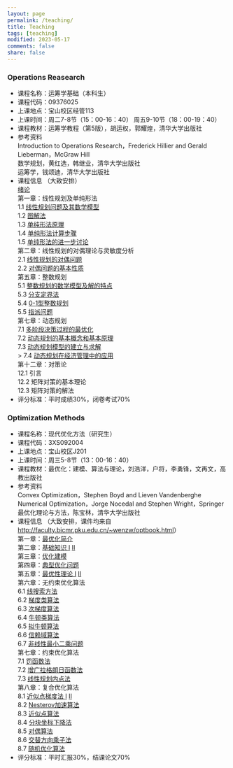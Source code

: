 ```yaml
---
layout: page
permalink: /teaching/
title: Teaching
tags: [teaching]
modified: 2023-05-17 
comments: false
share: false
---
```



### Operations Reasearch

* 课程名称：运筹学基础（本科生）<br>
* 课程代码：09376025 <br>
* 上课地点：宝山校区经管113 <br>
* 上课时间：周二7-8节（15：00-16：40） 周五9-10节（18：00-19：40） <br>
* 课程教材：运筹学教程（第5版），胡运权，郭耀煌，清华大学出版社 <br>
* 参考资料<br>
  Introduction to Operations Research，Frederick Hillier and Gerald Lieberman，McGraw Hill<br>
  数学规划，黄红选，韩继业，清华大学出版社 <br>
  运筹学，钱颂迪，清华大学出版社<br>
* 课程信息 （大致安排）<br> 
  <a href="../teaching/Intro.pdf" class="textlink" target="_blank">绪论</a><br>
  第一章：线性规划及单纯形法<br>
  1.1 <a href="../teaching/LP_1_1.pdf" class="textlink" target="_blank">线性规划问题及其数学模型</a><br>
  1.2 <a href="../teaching/LP_1_2.pdf" class="textlink" target="_blank">图解法</a><br>
  1.3 <a href="../teaching/LP_1_3.pdf" class="textlink" target="_blank">单纯形法原理</a><br>
  1.4 <a href="../teaching/LP_1_4.pdf" class="textlink" target="_blank">单纯形法计算步骤</a><br>
  1.5 <a href="../teaching/LP_1_5.pdf" class="textlink" target="_blank">单纯形法的进一步讨论</a><br>
  第二章：线性规划的对偶理论与灵敏度分析<br>
  2.1 <a href="../teaching/LP_2_1.pdf" class="textlink" target="_blank">线性规划的对偶问题 </a>  <br>
  2.2 <a href="../teaching/LP_2_2.pdf" class="textlink" target="_blank">对偶问题的基本性质 </a>  <br>
  第五章：整数规划<br>
  5.1 <a href="../teaching/IP_5_1.pdf" class="textlink" target="_blank">整数规划的数学模型及解的特点</a>  <br>
  5.3 <a href="../teaching/IP_5_3.pdf" class="textlink" target="_blank">分支定界法</a>  <br>
  5.4 <a href="../teaching/IP_5_4.pdf" class="textlink" target="_blank">0-1型整数规划</a> <br>
  5.5 <a href="../teaching/IP_5_5.pdf" class="textlink" target="_blank">指派问题</a> <br>
  第七章：动态规划<br>
  7.1 <a href="../teaching/DP_7_1.pdf" class="textlink" target="_blank">多阶段决策过程的最优化</a> <br>
  7.2 <a href="../teaching/DP_7_2.pdf" class="textlink" target="_blank">动态规划的基本概念和基本原理</a> <br>
  7.3 <a href="../teaching/DP_7_3.pdf" class="textlink" target="_blank">动态规划模型的建立与求解</a>  <br>>
  7.4 <a href="../teaching/DP_7_4.pdf" class="textlink" target="_blank">动态规划在经济管理中的应用</a>  <br>
  第十二章：对策论<br>
  12.1 引言<br>
  12.2 矩阵对策的基本理论<br>
  12.3 矩阵对策的解法<br>
 * 评分标准：平时成绩30%，闭卷考试70%

   
### Optimization Methods

* 课程名称：现代优化方法（研究生）<br>
* 课程代码：3XS092004 <br>
* 上课地点：宝山校区J201 <br>
* 上课时间：周三5-8节（13：00-16：40）<br>
* 课程教材：最优化：建模、算法与理论，刘浩洋，户将，李勇锋，文再文，高教出版社 <br>
* 参考资料<br>
  Convex Optimization，Stephen Boyd and Lieven Vandenberghe <br>
  Numerical Optimization，Jorge Nocedal and Stephen Wright，Springer <br>
  最优化理论与方法，陈宝林，清华大学出版社 <br>
* 课程信息 （大致安排，课件均来自<a href="http://faculty.bicmr.pku.edu.cn/~wenzw/optbook.html" target="_blank" style="text-decoration:underline;">
http://faculty.bicmr.pku.edu.cn/~wenzw/optbook.html</a>）<br>
  第一章：<a href="../teaching/01-opt-dzw.pdf" class="textlink" target="_blank">最优化简介</a>  <br>
  第二章：<a href="../teaching/02-convex-set.pdf" class="textlink" target="_blank">基础知识 I</a> <a href="../teaching/03_functions_newhyx.pdf" class="textlink" target="_blank">II</a> <br>
  第三章：<a href="../teaching/05-lect1-model.pdf" class="textlink" target="_blank">优化建模</a>  <br>
  第四章：<a href="../teaching/06-opt-dzw.pdf" class="textlink" target="_blank">典型优化问题</a> <br>
  第五章：<a href="../teaching/07-lect-theory1.pdf" class="textlink" target="_blank">最优性理论 I</a> <a href="../teaching/07-lect-theory2.pdf" class="textlink" target="_blank">II</a> <br>
  第六章：无约束优化算法<br>
  6.1 <a href="../teaching/08-lect-gradient.pdf" class="textlink" target="_blank">线搜索方法</a> <br> 
  6.2 <a href="../teaching/09-lect-sg.pdf" class="textlink" target="_blank">梯度类算法</a> <br> 
  6.3 <a href="../teaching/10-lect-sgm.pdf" class="textlink" target="_blank">次梯度算法</a> <br> 
  6.4 <a href="../teaching/11-lect-newton.pdf" class="textlink" target="_blank">牛顿类算法</a> <br> 
  6.5 <a href="../teaching/12-lect-QN.pdf" class="textlink" target="_blank">拟牛顿算法</a> <br> 
  6.6 <a href="../teaching/13_trustregion_newdzw.pdf" class="textlink" target="_blank">信赖域算法</a> <br> 
  6.7 <a href="../teaching/14-lsp-new-zxx.pdf" class="textlink" target="_blank">非线性最小二乘问题</a> <br>
  第七章：约束优化算法<br>
  7.1 <a href="../teaching/15-lect-penalty.pdf" class="textlink" target="_blank">罚函数法</a> <br> 
  7.2 <a href="../teaching/16-lect-alm.pdf" class="textlink" target="_blank">增广拉格朗日函数法</a> <br>
  7.3 <a href="../teaching/17-lp_ipm-new-zxx-xzl.pdf" class="textlink" target="_blank">线性规划内点法</a> <br>
  第八章：复合优化算法 <br>
  8.1 <a href="../teaching/18-lect-prox_map.pdf" class="textlink" target="_blank">近似点梯度法 I</a> <a href="../teaching/19-lect-proxg.pdf" class="textlink" target="_blank">II</a> <br> 
  8.2 <a href="../teaching/20-lect-nesterov-ch.pdf" class="textlink" target="_blank">Nesterov加速算法</a> <br>
  8.3 <a href="../teaching/21-lect-prox_point.pdf" class="textlink" target="_blank">近似点算法</a> <br>
  8.4 <a href="./teaching./22-lect-BCD.pdf" class="textlink" target="_blank">分块坐标下降法</a> <br>
  8.5 <a href="../teaching/23-lect-DualAlgo.pdf" class="textlink" target="_blank">对偶算法</a> <br> 
  8.6 <a href="../teaching/24-lect-admm-chhyx.pdf" class="textlink" target="_blank">交替方向乘子法</a>  <br>
  8.7 <a href="../teaching/25-lect-sto-ch.pdf" class="textlink" target="_blank">随机优化算法</a> <br>
* 评分标准：平时汇报30%，结课论文70%<br>





  


  
  
